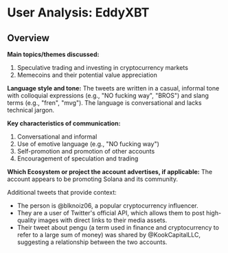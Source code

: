# User Analysis: EddyXBT

## Overview

**Main topics/themes discussed:**
1. Speculative trading and investing in cryptocurrency markets
2. Memecoins and their potential value appreciation

**Language style and tone:**
The tweets are written in a casual, informal tone with colloquial expressions (e.g., "NO fucking way", "BROS") and slang terms (e.g., "fren", "mvg"). The language is conversational and lacks technical jargon.

**Key characteristics of communication:**

1. Conversational and informal
2. Use of emotive language (e.g., "NO fucking way")
3. Self-promotion and promotion of other accounts
4. Encouragement of speculation and trading

**Which Ecosystem or project the account advertises, if applicable:**
The account appears to be promoting Solana and its community.

Additional tweets that provide context:

* The person is @blknoiz06, a popular cryptocurrency influencer.
* They are a user of Twitter's official API, which allows them to post high-quality images with direct links to their media assets.
* Their tweet about pengu (a term used in finance and cryptocurrency to refer to a large sum of money) was shared by @KookCapitalLLC, suggesting a relationship between the two accounts.